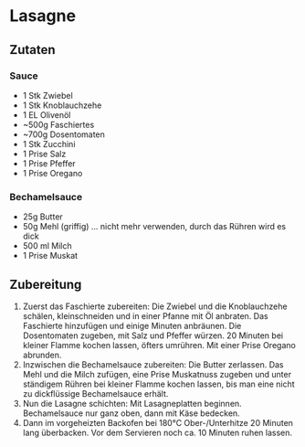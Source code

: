 # Lasagne

## Zutaten

### Sauce

* 1 Stk Zwiebel
* 1 Stk     Knoblauchzehe
* 1 EL  Olivenöl
* ~500g Faschiertes
* ~700g Dosentomaten
* 1 Stk Zucchini
* 1 Prise   Salz
* 1 Prise   Pfeffer
* 1 Prise   Oregano

### Bechamelsauce

* 25g Butter
* 50g Mehl (griffig)  ... nicht mehr verwenden, durch das Rühren wird es dick
* 500 ml  Milch
* 1 Prise Muskat

## Zubereitung

1) Zuerst das Faschierte zubereiten: Die Zwiebel und die Knoblauchzehe schälen,
    kleinschneiden und in einer Pfanne mit Öl anbraten.
    Das Faschierte hinzufügen und einige Minuten anbräunen. Die Dosentomaten zugeben,
    mit Salz und Pfeffer würzen. 20 Minuten bei kleiner Flamme kochen lassen, öfters umrühren.
    Mit einer Prise Oregano abrunden.
2) Inzwischen die Bechamelsauce zubereiten: Die Butter zerlassen. Das Mehl und die Milch zufügen,
    eine Prise Muskatnuss zugeben und unter ständigem Rühren bei kleiner Flamme kochen lassen, 
    bis man eine nicht zu dickflüssige Bechamelsauce erhält.
3) Nun die Lasagne schichten: Mit Lasagneplatten beginnen. Bechamelsauce nur ganz oben,
    dann mit Käse bedecken.
4) Dann im vorgeheizten Backofen bei 180°C Ober-/Unterhitze 20 Minuten lang überbacken. 
    Vor dem Servieren noch ca. 10 Minuten ruhen lassen.

